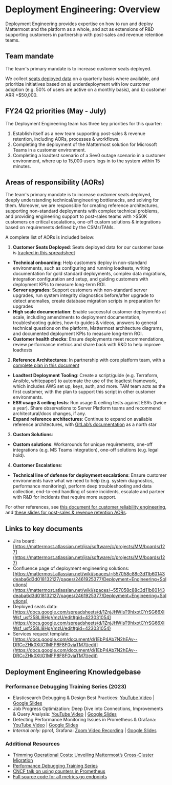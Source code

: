 # Deployment Engineering: Overview

Deployment Engineering provides expertise on how to run and deploy Mattermost and the platform as a whole, and act as extensions of R&D supporting customers in partnership with post-sales and revenue retention teams.

## Team mandate

The team's primary mandate is to increase customer seats deployed.

We collect [seats deployed data](https://docs.google.com/spreadsheets/d/1ZnjJHWIsT9hIxotCYrSG66XIWsf_usf258Ll8HgVmzU/edit#gid=423031054) on a quarterly basis where available, and prioritize initiatives based on a) underdeployment with low customer adoption (e.g. 50% of users are active on a monthly basis), and b) customer ARR >$50,000.

## FY24 Q2 priorities (May - July)

The Deployment Engineering team has three key priorities for this quarter:

1. Establish itself as a new team supporting post-sales & revenue retention, including AORs, processes & workflows.
2. Completing the deployment of the Mattermost solution for Microsoft Teams in a customer environment.
3. Completing a loadtest scenario of a Sev0 outage scenario in a customer environment, where up to 15,000 users logs in to the system within 15 minutes.

## Areas of responsibility (AORs)

The team's primary mandate is to increase customer seats deployed, deeply understanding technical/engineering bottlenecks, and solving for them. Moreover, we are responsible for creating reference architectures, supporting non-standard deployments with complex technical problems, and providing engineering support to post-sales teams with >$50K customers on critical escalations, one-off custom solutions & integrations based on requirements defined by the CSMs/TAMs.

A complete list of AORs is included below:

1. **Customer Seats Deployed**: Seats deployed data for our customer base is [tracked in this spreadsheet](https://docs.google.com/spreadsheets/d/1ZnjJHWIsT9hIxotCYrSG66XIWsf_usf258Ll8HgVmzU/edit#gid=423031054)

- **Technical onboarding**: Help customers deploy in non-standard environments, such as configuring and running loadtests, writing documentation for gold standard deployments, complex data migrations, integration configuration and setup, and guiding customers with deployment KPIs to measure long-term ROI.
- **Server upgrades**: Support customers with non-standard server upgrades, run system integrity diagnostics before/after upgrade to detect anomalies, create database migration scripts in preparation for upgrades
- **High scale documentation**: Enable successful customer deployments at scale, including amendments to deployment documentation, troubleshooting guides, how-to guides & videos, answers to general technical questions on the platform, Mattermost architecture diagrams, and documented deployment KPIs to measure long-term ROI.
- **Customer health checks**: Ensure deployments meet recommendations, review performance metrics and share back with R&D to help improve loadtests

2. **Reference Architectures**: In partnership with core platform team, with a [complete plan in this document](https://docs.google.com/document/d/1kAxel327wsJwg35Y7EYNzHlbEnRN2Brn3Im9M4Rf82Q/edit#)

- **Loadtest Deployment Tooling**: Create a script/guide (e.g. Terraform, Ansible, whitepaper) to automate the use of the loadtest framework, which includes AWS set up, keys, auth, and more. TAM team acts as the first customer, with the plan to support this script in other customer environments.
- **ESR usage & ceiling tests**: Run usage & ceiling tests against ESRs (twice a year). Share observations to Server Platform teams and recommend architectural/docs changes, if any.
- **Expand reference architectures**: Continue to expand on available reference architectures, with [GitLab’s documentation](https://docs.gitlab.com/ee/administration/reference_architectures/) as a north star

3. **Custom Solutions**: _<Repository or page of custom solutions built for customers to be added>_

- **Custom solutions**: Workarounds for unique requirements, one-off integrations (e.g. MS Teams integration), one-off solutions (e.g. legal hold).

4. **Customer Escalations**:

- **Technical line of defense for deployment escalations**: Ensure customer environments have what we need to help (e.g. system diagnostics, performance monitoring), perform deep troubleshooting and data collection, end-to-end handling of some incidents, escalate and partner with R&D for incidents that require more support.

For other references, see [this document for customer reliability engineering](https://docs.google.com/document/d/1KS2Kt_gujCynK-Rl9vHN7zb6UfPe5kNeaUOYpQHMOcs/edit#), and [these slides for post-sales & revenue retention AORs](https://docs.google.com/presentation/d/1d00K-er3B15UFW9OkZrC0Y03htolYn6K874ZBucCAJo).

## Links to key documents

- Jira board: [https://mattermost.atlassian.net/jira/software/c/projects/MM/boards/127](https://mattermost.atlassian.net/jira/software/c/projects/MM/boards/127)
- Confluence page of deployment engineering solutions: [https://mattermost.atlassian.net/wiki/spaces/~557058c88c3d11b60143deaba6d3d018132127/pages/2461925377/Deployment+Engineering+Solutions](https://mattermost.atlassian.net/wiki/spaces/~557058c88c3d11b60143deaba6d3d018132127/pages/2461925377/Deployment+Engineering+Solutions)
- Deployed seats data: [https://docs.google.com/spreadsheets/d/1ZnjJHWIsT9hIxotCYrSG66XIWsf_usf258Ll8HgVmzU/edit#gid=423031054](https://docs.google.com/spreadsheets/d/1ZnjJHWIsT9hIxotCYrSG66XIWsf_usf258Ll8HgVmzU/edit#gid=423031054)
- Services request template: [https://docs.google.com/document/d/1EbP4Ab7N2hEAv--DRCcZHk0XtlG1MFP8F8F0viaTM7I/edit](https://docs.google.com/document/d/1EbP4Ab7N2hEAv--DRCcZHk0XtlG1MFP8F8F0viaTM7I/edit)

## Deployment Engineering Knowledgebase

### Performance Debugging Training Series (2023)

- Elasticsearch Debugging & Design Best Practices: [YouTube Video](https://www.youtube.com/watch?v=o_SYdDPLPvE) | [Google Slides](https://docs.google.com/presentation/d/1-6AA15gfJLYzylfC1SQzmQw9h7WMOVi7ZIAtIBNufAk/edit?usp=sharing_eip_m&ts=636d10cc)
- Job Progress Optimization: Deep Dive into Connections, Improvements & Query Analysis: [YouTube Video](https://www.youtube.com/watch?v=V8DiTNESnjI) | [Google Slides](https://docs.google.com/presentation/d/1V6D96qXWesN_EnYDMTebKH6xS6I3zlmqEfq7Y8O6jMk/edit?usp=sharing)
- Detecting Performance Monitoring Issues in Prometheus & Grafana: [YouTube Video](https://www.youtube.com/watch?v=Qi9JlHf1eqY) | [Google Slides](https://docs.google.com/presentation/d/1STkcl2BLQMGwoDjgsUS5CQdVo-CGWgijltVH6biQzeE/edit#slide=id.ge9b7e537ec_0_0)
- _Internal only:_ pprof, Grafana: [Zoom Video Recording](https://community.mattermost.com/private-core/pl/bjo7ynua1fg8f876sm1umbbjyh) | [Google Slides](https://docs.google.com/presentation/d/10j3oY9Tx2e4Yn_6st-mfPennqN10V3MVy210NMNmTlI/edit?usp=sharing)

### Additional Resources

- [Trimming Operational Costs: Unveiling Mattermost’s Cross-Cluster Migration](https://mattermost.com/blog/mattermosts-cross-cluster-migration/)
- [Performance Debugging Training Series](https://mattermost.atlassian.net/wiki/spaces/CO/pages/2388000769/Knowledge+Dump+Zone#Training)
- [CNCF talk on using counters in Prometheus](https://www.youtube.com/watch?v=67Ulrq6DxwA)
- [Full source code for all metrics.go endpoints](https://github.com/mattermost/enterprise/blob/master/metrics/metrics.go)
